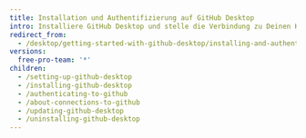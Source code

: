 ```yaml
---
title: Installation und Authentifizierung auf GitHub Desktop
intro: Installiere GitHub Desktop und stelle die Verbindung zu Deinen Konten auf GitHub oder GitHub Enterprise her.
redirect_from:
  - /desktop/getting-started-with-github-desktop/installing-and-authenticating-to-github-desktop
versions:
  free-pro-team: '*'
children:
  - /setting-up-github-desktop
  - /installing-github-desktop
  - /authenticating-to-github
  - /about-connections-to-github
  - /updating-github-desktop
  - /uninstalling-github-desktop
---
```


